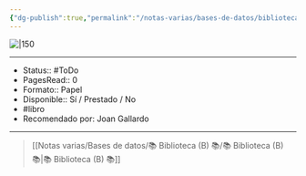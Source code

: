 ```yaml
---
{"dg-publish":true,"permalink":"/notas-varias/bases-de-datos/biblioteca-b/b-la-mente-parasitaria/"}
---
```



![|150](http://books.google.com/books/content?id=G3dWEAAAQBAJ&printsec=frontcover&img=1&zoom=1&edge=curl&source=gbs_api)

---

- Status:: #ToDo 
- PagesRead:: 0 
- Formato:: Papel
- Disponible:: Sí / Prestado / No
- #libro 
- Recomendado por: Joan Gallardo

---

> [[Notas varias/Bases de datos/📚 Biblioteca (B) 📚/📚 Biblioteca (B) 📚\|📚 Biblioteca (B) 📚]]